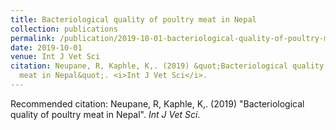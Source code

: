 ```yaml
---
title: Bacteriological quality of poultry meat in Nepal
collection: publications
permalink: /publication/2019-10-01-bacteriological-quality-of-poultry-meat-in-nepal
date: 2019-10-01
venue: Int J Vet Sci
citation: Neupane, R, Kaphle, K,. (2019) &quot;Bacteriological quality of poultry
  meat in Nepal&quot;. <i>Int J Vet Sci</i>.
---
```

Recommended citation: Neupane, R, Kaphle, K,. (2019) "Bacteriological quality of poultry meat in Nepal". <i>Int J Vet Sci</i>.
